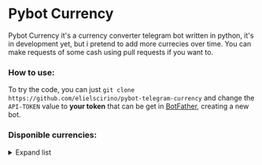 # Pybot Currency

Pybot Currency it's a currency converter telegram bot written in python, it's in development yet, but i pretend to add more currecies over time.
You can make requests of some cash using pull requests if you want to.

### How to use:

To try the code, you can just ```git clone https://github.com/elielscirino/pybot-telegram-currency``` and change the ```API-TOKEN``` value to **your token**
that can be get in [BotFather](https://t.me/botfather), creating a new bot.

### Disponible currencies:
<details>
  <summary>Expand list</summary> <br/>
  
  * BRL to USD
  * BRL to EUR
  * USD to BRL
  * USD to EUR
  * EUR to USD
  * EUR to BRL
  
</details>
